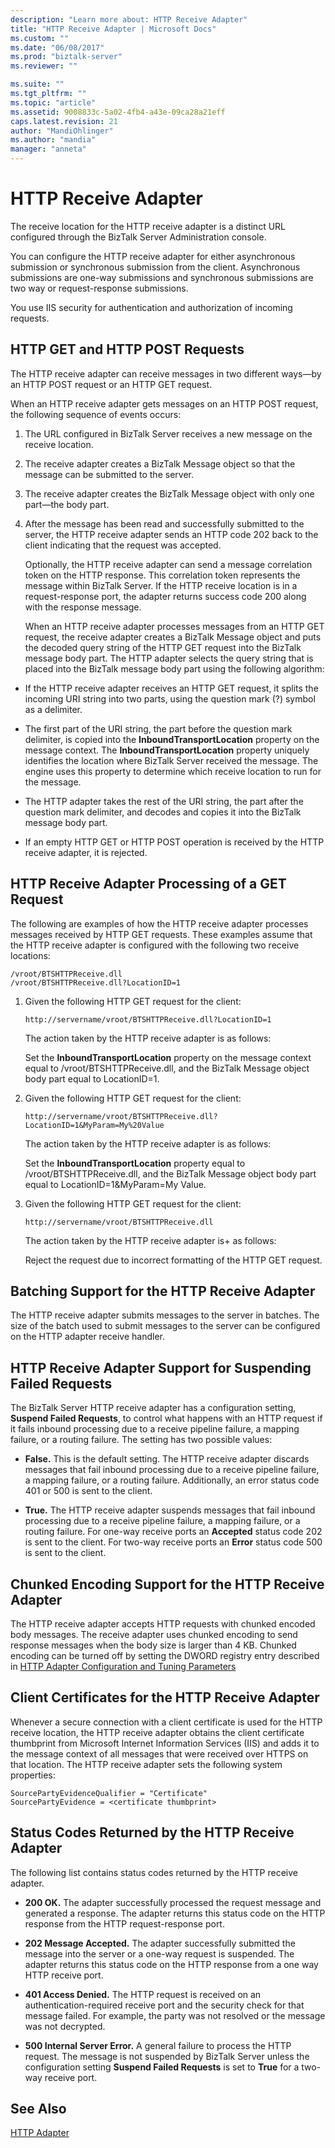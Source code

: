 ```yaml
---
description: "Learn more about: HTTP Receive Adapter"
title: "HTTP Receive Adapter | Microsoft Docs"
ms.custom: ""
ms.date: "06/08/2017"
ms.prod: "biztalk-server"
ms.reviewer: ""

ms.suite: ""
ms.tgt_pltfrm: ""
ms.topic: "article"
ms.assetid: 9008833c-5a02-4fb4-a43e-09ca28a21eff
caps.latest.revision: 21
author: "MandiOhlinger"
ms.author: "mandia"
manager: "anneta"
---
```

# HTTP Receive Adapter
The receive location for the HTTP receive adapter is a distinct URL configured through the BizTalk Server Administration console.  
  
 You can configure the HTTP receive adapter for either asynchronous submission or synchronous submission from the client. Asynchronous submissions are one-way submissions and synchronous submissions are two way or request-response submissions.  
  
 You use IIS security for authentication and authorization of incoming requests.  
  
## HTTP GET and HTTP POST Requests  
 The HTTP receive adapter can receive messages in two different ways—by an HTTP POST request or an HTTP GET request.  
  
 When an HTTP receive adapter gets messages on an HTTP POST request, the following sequence of events occurs:  
  
1. The URL configured in BizTalk Server receives a new message on the receive location.  
  
2. The receive adapter creates a BizTalk Message object so that the message can be submitted to the server.  
  
3. The receive adapter creates the BizTalk Message object with only one part—the body part.  
  
4. After the message has been read and successfully submitted to the server, the HTTP receive adapter sends an HTTP code 202 back to the client indicating that the request was accepted.  
  
    Optionally, the HTTP receive adapter can send a message correlation token on the HTTP response. This correlation token represents the message within BizTalk Server. If the HTTP receive location is in a request-response port, the adapter returns success code 200 along with the response message.  
  
   When an HTTP receive adapter processes messages from an HTTP GET request, the receive adapter creates a BizTalk Message object and puts the decoded query string of the HTTP GET request into the BizTalk message body part. The HTTP adapter selects the query string that is placed into the BizTalk message body part using the following algorithm:  
  
-   If the HTTP receive adapter receives an HTTP GET request, it splits the incoming URI string into two parts, using the question mark (?) symbol as a delimiter.  
  
-   The first part of the URI string, the part before the question mark delimiter, is copied into the **InboundTransportLocation** property on the message context. The **InboundTransportLocation** property uniquely identifies the location where BizTalk Server received the message. The engine uses this property to determine which receive location to run for the message.  
  
-   The HTTP adapter takes the rest of the URI string, the part after the question mark delimiter, and decodes and copies it into the BizTalk message body part.  
  
-   If an empty HTTP GET or HTTP POST operation is received by the HTTP receive adapter, it is rejected.  
  
## HTTP Receive Adapter Processing of a GET Request  
 The following are examples of how the HTTP receive adapter processes messages received by HTTP GET requests. These examples assume that the HTTP receive adapter is configured with the following two receive locations:  
  
```  
/vroot/BTSHTTPReceive.dll  
/vroot/BTSHTTPReceive.dll?LocationID=1  
```  
  
1.  Given the following HTTP GET request for the client:  
  
    ```  
    http://servername/vroot/BTSHTTPReceive.dll?LocationID=1  
    ```  
  
     The action taken by the HTTP receive adapter is as follows:  
  
     Set the **InboundTransportLocation** property on the message context equal to /vroot/BTSHTTPReceive.dll, and the BizTalk Message object body part equal to LocationID=1.  
  
2.  Given the following HTTP GET request for the client:  
  
    ```  
    http://servername/vroot/BTSHTTPReceive.dll?LocationID=1&MyParam=My%20Value  
    ```  
  
     The action taken by the HTTP receive adapter is as follows:  
  
     Set the **InboundTransportLocation** property equal to /vroot/BTSHTTPReceive.dll, and the BizTalk Message object body part equal to LocationID=1&MyParam=My Value.  
  
3.  Given the following HTTP GET request for the client:  
  
    ```  
    http://servername/vroot/BTSHTTPReceive.dll  
    ```  
  
     The action taken by the HTTP receive adapter is+ as follows:  
  
     Reject the request due to incorrect formatting of the HTTP GET request.  
  
## Batching Support for the HTTP Receive Adapter  
 The HTTP receive adapter submits messages to the server in batches. The size of the batch used to submit messages to the server can be configured on the HTTP adapter receive handler.  
  
## HTTP Receive Adapter Support for Suspending Failed Requests  
 The BizTalk Server HTTP receive adapter has a configuration setting, **Suspend Failed Requests**, to control what happens with an HTTP request if it fails inbound processing due to a receive pipeline failure, a mapping failure, or a routing failure. The setting has two possible values:  
  
-   **False.** This is the default setting. The HTTP receive adapter discards messages that fail inbound processing due to a receive pipeline failure, a mapping failure, or a routing failure. Additionally, an error status code 401 or 500 is sent to the client. 
  
-   **True.** The HTTP receive adapter suspends messages that fail inbound processing due to a receive pipeline failure, a mapping failure, or a routing failure. For one-way receive ports an **Accepted** status code 202 is sent to the client. For two-way receive ports an **Error** status code 500 is sent to the client.  
  
## Chunked Encoding Support for the HTTP Receive Adapter  
 The HTTP receive adapter accepts HTTP requests with chunked encoded body messages. The receive adapter uses chunked encoding to send response messages when the body size is larger than 4 KB. Chunked encoding can be turned off by setting the DWORD registry entry described in [HTTP Adapter Configuration and Tuning Parameters](../core/http-adapter-configuration-and-tuning-parameters.md)  
  
## Client Certificates for the HTTP Receive Adapter  
 Whenever a secure connection with a client certificate is used for the HTTP receive location, the HTTP receive adapter obtains the client certificate thumbprint from Microsoft Internet Information Services (IIS) and adds it to the message context of all messages that were received over HTTPS on that location. The HTTP receive adapter sets the following system properties:  
  
```  
SourcePartyEvidenceQualifier = "Certificate"  
SourcePartyEvidence = <certificate thumbprint>  
```  
  
## Status Codes Returned by the HTTP Receive Adapter  
 The following list contains status codes returned by the HTTP receive adapter.  
  
-   **200 OK.** The adapter successfully processed the request message and generated a response. The adapter returns this status code on the HTTP response from the HTTP request-response port.  
  
-   **202 Message Accepted.** The adapter successfully submitted the message into the server or a one-way request is suspended. The adapter returns this status code on the HTTP response from a one way HTTP receive port.  
  
-   **401 Access Denied.** The HTTP request is received on an authentication-required receive port and the security check for that message failed. For example, the party was not resolved or the message was not decrypted.  
  
-   **500 Internal Server Error.** A general failure to process the HTTP request. The message is not suspended by BizTalk Server unless the configuration setting **Suspend Failed Requests** is set to **True** for a two-way receive port.  
  
## See Also  
 [HTTP Adapter](../core/http-adapter.md)
